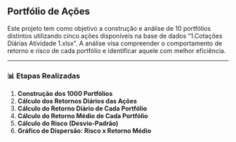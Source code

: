 ## Portfólio de Ações

Este projeto tem como objetivo a construção e análise de 10 portfólios distintos utilizando cinco ações disponíveis na base de dados “1.Cotações Diárias Atividade 1.xlsx”. A análise visa compreender o comportamento de retorno e risco de cada portfólio e identificar aquele com melhor eficiência.

---

### 📊 Etapas Realizadas

1. **Construção dos 1000 Portfólios**
2. **Cálculo dos Retornos Diários das Ações**
3. **Cálculo do Retorno Diário de Cada Portfólio**
4. **Cálculo do Retorno Médio de Cada Portfólio**
5. **Cálculo do Risco (Desvio-Padrão)**
6. **Gráfico de Dispersão: Risco x Retorno Médio**

